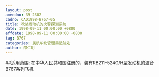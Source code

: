 ```yaml
---
layout: post
amendno: 39-2302
cadno: CAD1998-B767-05
title: 改装发动机的火警探测系统
date: 1998-09-11 00:00:00 +0800
effdate: 1998-09-11 00:00:00 +0800
tag: B767
categories: 民航华北管理局适航处
author: 邵仁明
---
```


##适用范围:
在中华人民共和国注册的、装有RB211-524G/H型发动机的波音B767系列飞机

